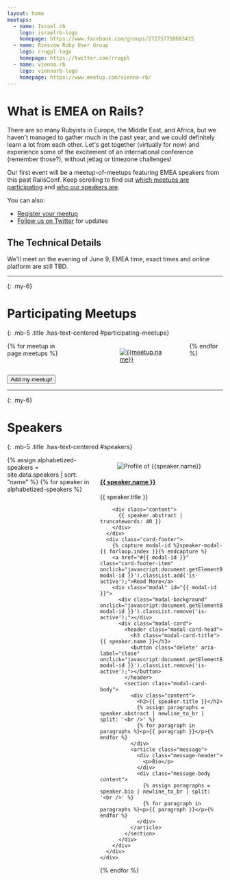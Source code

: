 ```yaml
---
layout: home
meetups:
  - name: Israel.rb
    logo: israelrb-logo
    homepage: https://www.facebook.com/groups/272757750683415
  - name: Rzeszów Ruby User Group
    logo: rrugpl-logo
    homepage: https://twitter.com/rrugpl
  - name: vienna.rb
    logo: viennarb-logo
    homepage: https://www.meetup.com/vienna-rb/
---
```


<div class="content" markdown=1>

# What is EMEA on Rails?

There are so many Rubyists in Europe, the Middle East, and Africa, but we haven't managed to gather much in the past year, and we could definitely learn a lot from each other. Let's get together (virtually for now) and experience some of the excitement of an international conference (remember those?), without jetlag or timezone challenges!

Our first event will be a meetup-of-meetups featuring EMEA speakers from this past RailsConf. Keep scrolling to find out [which meetups are participating](#participating-meetups) and [who our speakers are](#speakers).

You can also:

* [Register your meetup](https://forms.gle/s44Z78KySXYurX27A)
* [Follow us on Twitter](https://twitter.com/emeaonrails) for updates

## The Technical Details

We'll meet on the evening of June 9, EMEA time, exact times and online platform are still TBD.

</div>

----
{: .my-6}

# Participating Meetups
{: .mb-5 .title .has-text-centered #participating-meetups}

<div class="columns is-mobile is-multiline is-justify-content-center">
{% for meetup in page.meetups %}
  <div class="column is-half-mobile is-one-third-tablet is-one-quarter-desktop">
    <a href="{{meetup.homepage}}">
      <figure class="image is-2by1">
        <img src="https://res.cloudinary.com/caplan/image/upload/w_400,h_200,c_lpad,f_auto,q_auto/v1/emea-on-rails-2021/{{meetup.logo}}.jpg" alt="{{meetup.name}}" />
      </figure>
    </a>
  </div>
{% endfor %}
</div>
  <p class="mt-5 has-text-centered">
    <a href="https://forms.gle/s44Z78KySXYurX27A">
      <button class="button is-primary">
        <span class="icon"><i class="fa fa-file-text"></i></span>
        <span>Add my meetup!</span>
      </button>
    </a>
  </p>

----
{: .my-6}

# Speakers
{: .mb-5 .title .has-text-centered #speakers}

<div class="columns is-multiline is-justify-content-center">
{% assign alphabetized-speakers = site.data.speakers | sort: "name" %}
{% for speaker in alphabetized-speakers %}
  <div class="column is-one-third-tablet">
    <div class="card">
      <div class="card-image">
        <figure class="image is-1by1">
          <img src="https://res.cloudinary.com/caplan/image/twitter_name/w_400,h_400,c_fill,f_auto,q_auto/{{speaker.twitter}}.jpg" alt="Profile of {{speaker.name}}" />
        </figure>
      </div>
      <div class="card-content">
        <div class="media">
          <div class="media-content">
            <a href="https://twitter.com/{{ speaker.twitter }}" target="_blank">
              <h4 class="title is-4">{{ speaker.name }}</h4>
            </a>
            <p class="subtitle is-6 is-italic">{{ speaker.title }}</p>
          </div>
        </div>

        <div class="content">
          {{ speaker.abstract | truncatewords: 40 }}
        </div>
      </div>
      <div class="card-footer">
        {% capture modal-id %}speaker-modal-{{ forloop.index }}{% endcapture %}
        <a href="#{{ modal-id }}" class="card-footer-item" onclick="javascript:document.getElementById('{{ modal-id }}').classList.add('is-active');">Read More</a>
        <div class="modal" id="{{ modal-id }}">
          <div class="modal-background" onclick="javascript:document.getElementById('{{ modal-id }}').classList.remove('is-active');"></div>
          <div class="modal-card">
            <header class="modal-card-head">
              <h3 class="modal-card-title">{{ speaker.name }}</h3>
              <button class="delete" aria-label="close" onclick="javascript:document.getElementById('{{ modal-id }}').classList.remove('is-active');"></button>
            </header>
            <section class="modal-card-body">
              <div class="content">
                <h2>{{ speaker.title }}</h2>
                {% assign paragraphs = speaker.abstract | newline_to_br | split: '<br />' %}
                {% for paragraph in paragraphs %}<p>{{ paragraph }}</p>{% endfor %}
              </div>
              <article class="message">
                <div class="message-header">
                  <p>Bio</p>
                </div>
                <div class="message-body content">
                  {% assign paragraphs = speaker.bio | newline_to_br | split: '<br />' %}
                  {% for paragraph in paragraphs %}<p>{{ paragraph }}</p>{% endfor %}
                </div>
              </article>
            </section>
          </div>
        </div>
      </div>
    </div>
  </div>
{% endfor %}
</div>

<script type="text/javascript">
  document.body.addEventListener("keyup", function(e) {
    if (e.keyCode !== 27) return;
    var modal = document.getElementsByClassName("modal is-active")[0];
    if (modal) modal.classList.remove('is-active');
  });
</script>
